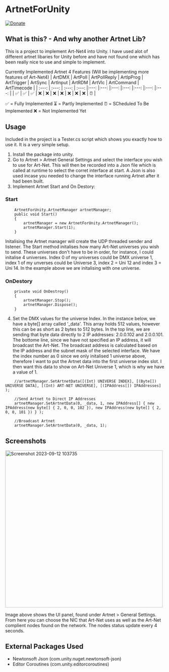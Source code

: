 # ArtnetForUnity

[![Donate](https://img.shields.io/badge/Donate-PayPal-green.svg)](https://paypal.me/joelrlb)

## What is this? - And why another Artnet Lib?
This is a project to implement Art-Net4 into Unity. I have used alot of different artnet libaries for Unity before and have not found one which has been really nice to use and simple to implement.

Currently Implemented Artnet 4 Features (Will be implementing more features of Art-Net4)
| ArtDMX | ArtPoll    | ArtPollReply   |  ArtIpProg   |  ArtTrigger     |  ArtSync   |   ArtInput   |  ArtRDM   |  ArtVlc  | ArtCommand | ArtTimecode |
| :---:   | :---: | :---: | :---: |:---: |:---: |:---: |:---: |:---: |:---: |:---: |
| ✅ | ✅   | ✅  | ❌  | ❌  |  ❌  | ❌ | ❌ | ❌ | ❌ | ⏰ |

✅ = Fully Implemented 
⏳ = Partly Implemented 
⏰ = SCheduled To Be Implemented 
❌ = Not Implemented Yet

## Usage 
Included in the project is a Tester.cs script which shows you exactly how to use it. It is a very simple setup. 
1) Install the package into unity.
2) Go to Artnet > Artnet General Settings and select the interface you wish to use for Art-Net. This will then be recorded into a Json file which is called at runtime to select the corret interface at start. A Json is also used incase you needed to change the interface running Artnet after it had been built.
3) Implement Artnet Start and On Destory:
### Start
````
    ArtnetForUnity.ArtnetManager artnetManager;
    public void Start()
    {
        artnetManager = new ArtnetForUnity.ArtnetManager();
        artnetManager.Start(1);
    }
````
Initalising the Artnet manager will create the UDP threaded sender and listener. 
The Start method initalises how many Art-Net universes you wish to send. These universes don't have to be in order, for instance, I could initalise 4 universes. Index 0 of my universes could be DMX universe 1, index 1 of my unverses could be Universe 3, index 2 = Uni 12 and index 3 = Uni 14.
In the example above we are initalising with one universe.

### OnDestory
````
    private void OnDestroy()
    {
        artnetManager.Stop();
        artnetManager.Dispose();
    }
````
4)  Set the DMX values for the universe Index.
In the instance below, we have a byte[] array called '_data'. This array holds 512 values, however this can be as short as 2 bytes to 512 bytes.
In the top line, we are sending that byte data directly to 2 IP addresses: 2.0.0.102 and 2.0.0.101.
The bottome line, since we have not specified an IP address, it will broadcast the Art-Net. The broadcast address is calculated based on the IP address and the subnet mask of the selected interface.
We have the index number as 0 since we only initalised 1 universe above, therefore I want to put the Artnet data into the first universe index slot. I then want this data to show on Art-Net Universe 1, which is why we have a value of 1.
```
    //artnetManager.SetArtnetData([(Int) UNIVERSE INDEX], [(Byte[]) UNIVERSE DATA], [(Int) ART-NET UNIVERSE], [(IPAddress[]) IPAddresses] );

    //Send Artnet to Direct IP Addresses 
    artnetManager.SetArtnetData(0, _data, 1, new IPAddress[] { new IPAddress(new byte[] { 2, 0, 0, 102 }), new IPAddress(new byte[] { 2, 0, 0, 101 }) } );

    //Broadcast Artnet 
    artnetManager.SetArtnetData(0, _data, 1);
```
## Screenshots
<img width="499" alt="Screenshot 2023-09-12 103735" src="https://github.com/Hantoo/ArtnetForUnity/assets/1647342/6c70a732-a2ae-4b1c-8c5b-6a4c783f220b">


Image above shows the UI panel, found under Artnet > General Settings. From here you can choose the NIC that Art-Net uses as well as the Art-Net complient nodes found on the network.
The nodes status update every 4 seconds. 


## External Packages Used
* Newtonsoft Json (com.unity.nuget.newtonsoft-json)
* Editor Coroutines (com.unity.editorcoroutines)
